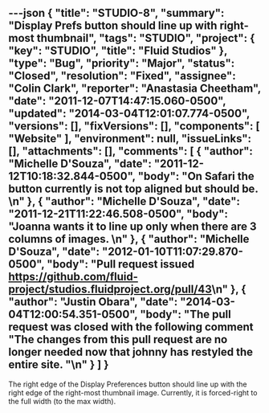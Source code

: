 ---json
{
  "title": "STUDIO-8",
  "summary": "Display Prefs button should line up with right-most thumbnail",
  "tags": "STUDIO",
  "project": {
    "key": "STUDIO",
    "title": "Fluid Studios"
  },
  "type": "Bug",
  "priority": "Major",
  "status": "Closed",
  "resolution": "Fixed",
  "assignee": "Colin Clark",
  "reporter": "Anastasia Cheetham",
  "date": "2011-12-07T14:47:15.060-0500",
  "updated": "2014-03-04T12:01:07.774-0500",
  "versions": [],
  "fixVersions": [],
  "components": [
    "Website"
  ],
  "environment": null,
  "issueLinks": [],
  "attachments": [],
  "comments": [
    {
      "author": "Michelle D'Souza",
      "date": "2011-12-12T10:18:32.844-0500",
      "body": "On Safari the button currently is not top aligned but should be.&#x20;\n"
    },
    {
      "author": "Michelle D'Souza",
      "date": "2011-12-21T11:22:46.508-0500",
      "body": "Joanna wants it to line up only when there are 3 columns of images.&#x20;\n"
    },
    {
      "author": "Michelle D'Souza",
      "date": "2012-01-10T11:07:29.870-0500",
      "body": "Pull request issued <https://github.com/fluid-project/studios.fluidproject.org/pull/43>\n"
    },
    {
      "author": "Justin Obara",
      "date": "2014-03-04T12:00:54.351-0500",
      "body": "The pull request was closed with the following comment \"The changes from this pull request are no longer needed now that johnny has restyled the entire site. \"\n"
    }
  ]
}
---
The right edge of the Display Preferences button should line up with the right edge of the right-most thumbnail image. Currently, it is forced-right to the full width (to the max width).

        